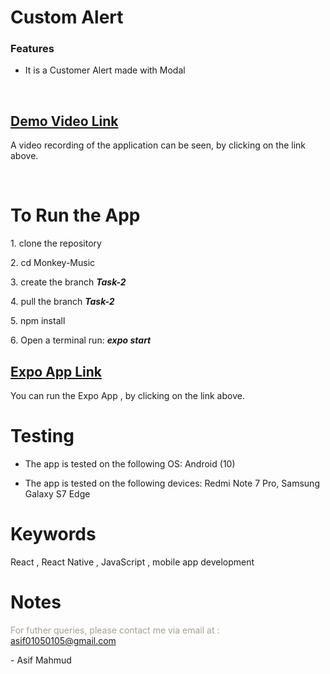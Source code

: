 
  

# Custom Alert

  

### Features

- It is a Customer Alert made with Modal


<br>

  

## [Demo Video Link](https://drive.google.com/file/d/17sb4oUyhqlONCi4e74o-hBXgftlxyD-N/view?usp=sharing)

  

A video recording of the application can be seen, by clicking on the link above.

<br>

# To Run the App

  

1\. clone the repository

  

2\. cd Monkey-Music

  

3\. create the branch ***Task-2***

  

4\. pull the branch ***Task-2***

  

5\. npm install

  

6\. Open a terminal run: <i>**expo start**</i>

  
  
  
  
  

## [Expo App Link](https://expo.dev/@asifmahmud1/CustomAlert)

  

You can run the Expo App , by clicking on the link above.

  

# Testing

  

* The app is tested on the following OS: Android (10)

* The app is tested on the following devices: Redmi Note 7 Pro, Samsung Galaxy S7 Edge

  

# Keywords

  

React , React Native ,  JavaScript , mobile app development

  

# Notes

  

<span  class="colour"  style="color:rgb(167, 159, 147)">For futher queries, please contact me via email at : asif01050105@gmail.com</span>

<span  class="colour"  style="color:rgb(167, 159, 147)"></span>

<span  class="colour"  style="color:rgb(167, 159, 147)"></span>

<span  class="colour"  style="color:rgb(167, 159, 147)"></span>

\- Asif Mahmud